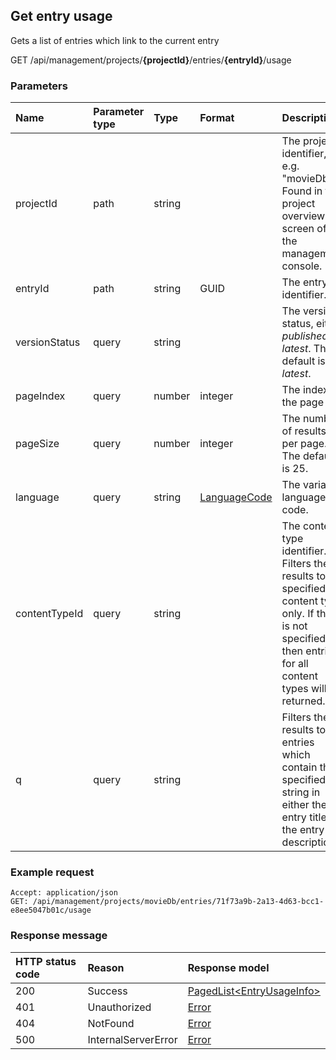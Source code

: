 ## Get entry usage

Gets a list of entries which link to the current entry

<span class="label label--get">GET</span> /api/management/projects/**{projectId}**/entries/**{entryId}**/usage

### Parameters

| Name | Parameter type | Type | Format | Description |
|:-|:-|:-|:-|:-|
| projectId | path | string |  | The project identifier, e.g. "movieDb". Found in the project overview screen of the management console. |
| entryId | path | string | GUID | The entry identifier. |
| versionStatus | query | string |  | The version status, either *published* or *latest*. The default is *latest*. |
| pageIndex | query | number | integer | The index of the page |
| pageSize | query | number | integer | The number of results per page. The default is 25. |
| language | query | string | [LanguageCode](/key-concepts/localization.md) | The variation language code. |
| contentTypeId | query | string |  | The content type identifier. Filters the results to the specified content type only. If this is not specified then entries for all content types will be returned. |
| q | query | string |  | Filters the results to entries which contain the specified string in either the entry title or the entry description. |

### Example request

```http
Accept: application/json
GET: /api/management/projects/movieDb/entries/71f73a9b-2a13-4d63-bcc1-e8ee5047b01c/usage
```

### Response message

| HTTP status code | Reason | Response model |
|:-|:-|:-|
| 200 | Success | [PagedList&lt;EntryUsageInfo&gt;](/model/entry-usage-info.md) |
| 401 | Unauthorized | [Error](/key-concepts/errors.md) |
| 404 | NotFound | [Error](/key-concepts/errors.md) |
| 500 | InternalServerError | [Error](/key-concepts/errors.md) |
